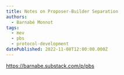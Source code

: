 ```yaml
---
title: Notes on Proposer-Builder Separation
authors:
  - Barnabé Monnot
tags:
  - mev
  - pbs
  - protocol-development
datePublished: 2022-11-08T12:00:00.000Z
---
```


<https://barnabe.substack.com/p/pbs>
